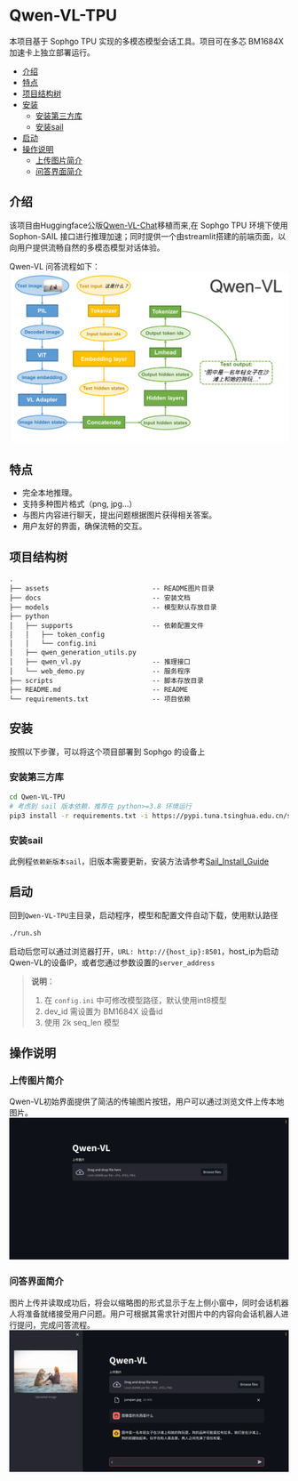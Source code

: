# Qwen-VL-TPU <!-- omit in toc -->

本项目基于 Sophgo TPU 实现的多模态模型会话工具。项目可在多芯 BM1684X 加速卡上独立部署运行。

- [介绍](#介绍)
- [特点](#特点)
- [项目结构树](#项目结构树)
- [安装](#安装)
  - [安装第三方库](#安装第三方库)
  - [安装sail](#安装sail)
- [启动](#启动)
- [操作说明](#操作说明)
  - [上传图片简介](#上传图片简介)
  - [问答界面简介](#问答界面简介)

## 介绍

该项目由Huggingface公版[Qwen-VL-Chat](https://huggingface.co/Qwen/Qwen-VL-Chat)移植而来,在 Sophgo TPU 环境下使用 Sophon-SAIL 接口进行推理加速；同时提供一个由streamlit搭建的前端页面，以向用户提供流畅自然的多模态模型对话体验。

Qwen-VL 问答流程如下：
![Flow](<./assets/qwenvl_infer.png>)

## 特点

- 完全本地推理。
- 支持多种图片格式（png, jpg...）
- 与图片内容进行聊天，提出问题根据图片获得相关答案。
- 用户友好的界面，确保流畅的交互。

## 项目结构树
```
.
├── assets                          -- README图片目录
├── docs                            -- 安装文档
├── models                          -- 模型默认存放目录
├── python
│   ├── supports                    -- 依赖配置文件
│   │   ├── token_config
│   │   └── config.ini
│   ├── qwen_generation_utils.py
│   ├── qwen_vl.py                  -- 推理接口
│   └── web_demo.py                 -- 服务程序
├── scripts                         -- 脚本存放目录
├── README.md                       -- README
└── requirements.txt                -- 项目依赖
```

## 安装

按照以下步骤，可以将这个项目部署到 Sophgo 的设备上

### 安装第三方库
```bash
cd Qwen-VL-TPU
# 考虑到 sail 版本依赖，推荐在 python>=3.8 环境运行
pip3 install -r requirements.txt -i https://pypi.tuna.tsinghua.edu.cn/simple
```
### 安装sail

此例程`依赖新版本sail`，旧版本需要更新，安装方法请参考[Sail_Install_Guide](./docs/Sail_Install_Guide.md)

## 启动

回到`Qwen-VL-TPU`主目录，启动程序，模型和配置文件自动下载，使用默认路径
```bash
./run.sh
```

启动后您可以通过浏览器打开，`URL: http://{host_ip}:8501`，host_ip为启动Qwen-VL的设备IP，或者您通过参数设置的`server_address`

> **说明**：
>1. 在 `config.ini` 中可修改模型路径，默认使用int8模型
>2. dev_id 需设置为 BM1684X 设备id
>3. 使用 2k seq_len 模型

## 操作说明

### 上传图片简介

Qwen-VL初始界面提供了简洁的传输图片按钮，用户可以通过浏览文件上传本地图片。
![UI](<./assets/file_example.png>)

### 问答界面简介

图片上传并读取成功后，将会以缩略图的形式显示于左上侧小窗中，同时会话机器人将准备就绪接受用户问题。用户可根据其需求针对图片中的内容向会话机器人进行提问，完成问答流程。
![Anwer](<./assets/answer_example.png>)

